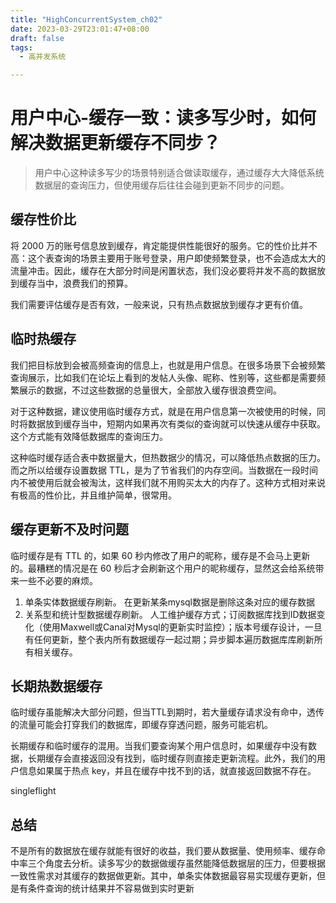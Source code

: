 ```yaml
---
title: "HighConcurrentSystem_ch02"
date: 2023-03-29T23:01:47+08:00
draft: false
tags:
  - 高并发系统 

---
```


# 用户中心-缓存一致：读多写少时，如何解决数据更新缓存不同步？

> 用户中心这种读多写少的场景特别适合做读取缓存，通过缓存大大降低系统数据层的查询压力，但使用缓存后往往会碰到更新不同步的问题。

## 缓存性价比

将 2000 万的账号信息放到缓存，肯定能提供性能很好的服务。它的性价比并不高：这个表查询的场景主要用于账号登录，用户即使频繁登录，也不会造成太大的流量冲击。因此，缓存在大部分时间是闲置状态，我们没必要将并发不高的数据放到缓存当中，浪费我们的预算。

我们需要评估缓存是否有效，一般来说，只有热点数据放到缓存才更有价值。

## 临时热缓存

我们把目标放到会被高频查询的信息上，也就是用户信息。在很多场景下会被频繁查询展示，比如我们在论坛上看到的发帖人头像、昵称、性别等，这些都是需要频繁展示的数据，不过这些数据的总量很大，全部放入缓存很浪费空间。

对于这种数据，建议使用临时缓存方式，就是在用户信息第一次被使用的时候，同时将数据放到缓存当中，短期内如果再次有类似的查询就可以快速从缓存中获取。这个方式能有效降低数据库的查询压力。

这种临时缓存适合表中数据量大，但热数据少的情况，可以降低热点数据的压力。而之所以给缓存设置数据 TTL，是为了节省我们的内存空间。当数据在一段时间内不被使用后就会被淘汰，这样我们就不用购买太大的内存了。这种方式相对来说有极高的性价比，并且维护简单，很常用。

## 缓存更新不及时问题

临时缓存是有 TTL 的，如果 60 秒内修改了用户的昵称，缓存是不会马上更新的。最糟糕的情况是在 60 秒后才会刷新这个用户的昵称缓存，显然这会给系统带来一些不必要的麻烦。

1. 单条实体数据缓存刷新。 在更新某条mysql数据是删除这条对应的缓存数据
2. 关系型和统计型数据缓存刷新。 人工维护缓存方式；订阅数据库找到ID数据变化（使用Maxwell或Canal对Mysql的更新实时监控）；版本号缓存设计，一旦有任何更新，整个表内所有数据缓存一起过期；异步脚本遍历数据库库刷新所有相关缓存。

## 长期热数据缓存

临时缓存虽能解决大部分问题，但当TTL到期时，若大量缓存请求没有命中，透传的流量可能会打穿我们的数据库，即缓存穿透问题，服务可能宕机。

长期缓存和临时缓存的混用。当我们要查询某个用户信息时，如果缓存中没有数据，长期缓存会直接返回没有找到，临时缓存则直接走更新流程。此外，我们的用户信息如果属于热点 key，并且在缓存中找不到的话，就直接返回数据不存在。

singleflight

## 总结

不是所有的数据放在缓存就能有很好的收益，我们要从数据量、使用频率、缓存命中率三个角度去分析。读多写少的数据做缓存虽然能降低数据层的压力，但要根据一致性需求对其缓存的数据做更新。其中，单条实体数据最容易实现缓存更新，但是有条件查询的统计结果并不容易做到实时更新
